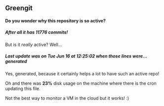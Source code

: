 ## Greengit

#### Do you wonder why this repository is so active?

##### After all it has 11776 commits!

But is it *really* active? Well...

##### Last update was on Tue Jun 16 at 12:25:02 when those lines were... generated

Yes, generated, because it certainly helps a lot to have such an active repo!

Oh and there was **23%** disk usage on the machine
where there is the cron updating this file.

Not the best way to monitor a VM in the cloud but it works! :)
